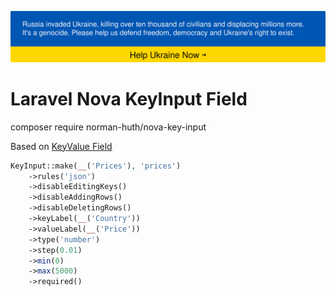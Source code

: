 [![Stand With Ukraine](https://raw.githubusercontent.com/vshymanskyy/StandWithUkraine/main/banner2-direct.svg)](https://vshymanskyy.github.io/StandWithUkraine/)

# Laravel Nova KeyInput Field

composer require norman-huth/nova-key-input

Based on [KeyValue Field](https://nova.laravel.com/docs/4.0/resources/fields.html#keyvalue-field)

```php
KeyInput::make(__('Prices'), 'prices')
    ->rules('json')
    ->disableEditingKeys()
    ->disableAddingRows()
    ->disableDeletingRows()
    ->keyLabel(__('Country'))
    ->valueLabel(__('Price'))
    ->type('number')
    ->step(0.01)
    ->min(0)
    ->max(5000)
    ->required()
```
